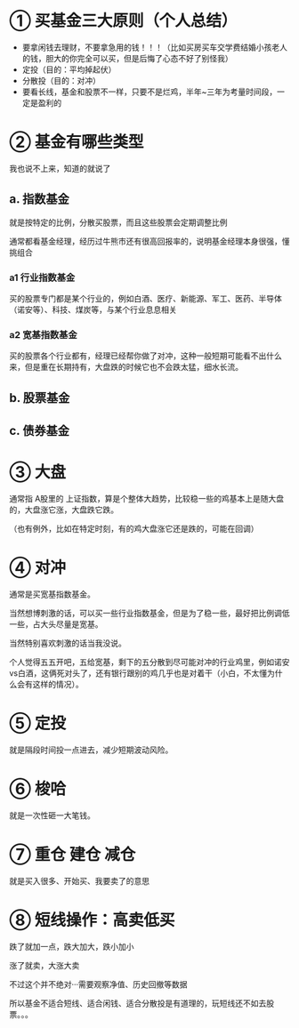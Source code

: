 # ① 买基金三大原则（个人总结）

- 要拿闲钱去理财，不要拿急用的钱！！！（比如买房买车交学费结婚小孩老人的钱，胆大的你完全可以买，但是后悔了心态不好了别怪我）
- 定投（目的：平均掉起伏）
- 分散投（目的：对冲）
- 要看长线，基金和股票不一样，只要不是烂鸡，半年~三年为考量时间段，一定是盈利的

# ② 基金有哪些类型

我也说不上来，知道的就说了

## a. 指数基金

就是按特定的比例，分散买股票，而且这些股票会定期调整比例

通常都看基金经理，经历过牛熊市还有很高回报率的，说明基金经理本身很强，懂挑组合

### a1 行业指数基金

买的股票专门都是某个行业的，例如白酒、医疗、新能源、军工、医药、半导体（诺安等）、科技、煤炭等，与某个行业息息相关

### a2 宽基指数基金

买的股票各个行业都有，经理已经帮你做了对冲，这种一般短期可能看不出什么来，但是重在长期持有，大盘跌的时候它也不会跌太猛，细水长流。



## b. 股票基金



## c. 债券基金



# ③ 大盘

通常指 A股里的 上证指数，算是个整体大趋势，比较稳一些的鸡基本上是随大盘的，大盘涨它涨，大盘跌它跌。

（也有例外，比如在特定时刻，有的鸡大盘涨它还是跌的，可能在回调）



# ④ 对冲

通常是买宽基指数基金。

当然想博刺激的话，可以买一些行业指数基金，但是为了稳一些，最好把比例调低一些，占大头尽量是宽基。

当然特别喜欢刺激的话当我没说。

个人觉得五五开吧，五给宽基，剩下的五分散到尽可能对冲的行业鸡里，例如诺安vs白酒，这俩死对头了，还有银行跟别的鸡几乎也是对着干（小白，不太懂为什么会有这样的情况）。



# ⑤ 定投

就是隔段时间投一点进去，减少短期波动风险。

# ⑥ 梭哈

就是一次性砸一大笔钱。

# ⑦ 重仓 建仓 减仓

就是买入很多、开始买、我要卖了的意思

# ⑧ 短线操作：高卖低买

跌了就加一点，跌大加大，跌小加小

涨了就卖，大涨大卖

不过这个并不绝对···需要观察净值、历史回撤等数据

所以基金不适合短线、适合闲钱、适合分散投是有道理的，玩短线还不如去股票。。。
